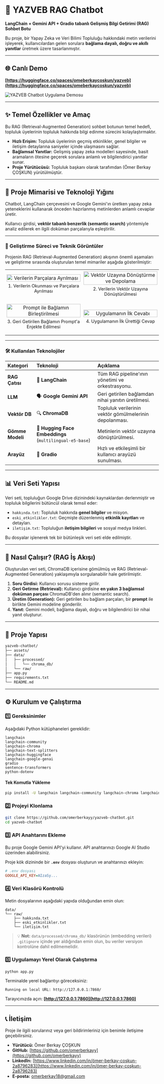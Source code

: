 # 🤖 YAZVEB RAG Chatbot

**LangChain + Gemini API + Gradio tabanlı Gelişmiş Bilgi Getirimi (RAG) Sohbet Botu**

Bu proje, bir Yapay Zeka ve Veri Bilimi Topluluğu hakkındaki metin verilerini işleyerek, kullanıcılardan gelen sorulara **bağlama dayalı, doğru ve akıllı yanıtlar** üretmek üzere tasarlanmıştır.

-----

## 🌐 Canlı Demo
**[https://huggingface.co/spaces/omeberkaycoskun/yazveb](https://huggingface.co/spaces/omeberkaycoskun/yazveb)**

![YAZVEB Chatbot Uygulama Demosu](assets/demo.gif)

-----

## ✨ Temel Özellikler ve Amaç

Bu RAG (Retrieval-Augmented Generation) sohbet botunun temel hedefi, topluluk üyelerinin topluluk hakkında bilgi edinme sürecini kolaylaştırmaktır.

  * **Hızlı Erişim:** Topluluk üyelerinin geçmiş etkinlikler, genel bilgiler ve iletişim detaylarına saniyeler içinde ulaşmasını sağlar.
  * **Bağlamsal Yanıtlar:** Gelişmiş yapay zeka modelleri sayesinde, basit aramaların ötesine geçerek sorulara anlamlı ve bilgilendirici yanıtlar sunar.
  * **Proje Yürütücüsü:** Topluluk başkanı olarak tarafımdan (Ömer Berkay ÇOŞKUN) yürütülmüştür.

-----

## 🚀 Proje Mimarisi ve Teknoloji Yığını

Chatbot, LangChain çerçevesini ve Google Gemini'ın üretken yapay zeka yeteneklerini kullanarak önceden hazırlanmış metinlerden anlamlı cevaplar üretir.

Kullanıcı girdisi, **vektör tabanlı benzerlik (semantic search)** yöntemiyle analiz edilerek en ilgili doküman parçalarıyla eşleştirilir.

---

### 🔬 Geliştirme Süreci ve Teknik Görüntüler

Projenin RAG (Retrieval-Augmented Generation) akışının önemli aşamaları ve geliştirme sırasında oluşturulan temel mimariler aşağıda gösterilmiştir:

<table style="width:100%; border:none;">
    <tr>
        <td style="width: 50%; padding: 5px; text-align: center; border: none;">
            <img src="assets/screenshot1.png" alt="Verilerin Parçalara Ayrılması" style="width: 100%;">
            <p style="font-size: 0.9em; margin-top: 5px;">1. Verilerin Okunması ve Parçalara Ayrılması</p>
        </td>
        <td style="width: 50%; padding: 5px; text-align: center; border: none;">
            <img src="assets/screenshot2.png" alt="Vektör Uzayına Dönüştürme ve Depolama" style="width: 100%;">
            <p style="font-size: 0.9em; margin-top: 5px;">2. Verilerin Vektör Uzayına Dönüştürülmesi</p>
        </td>
    </tr>
    <tr>
        <td style="width: 50%; padding: 5px; text-align: center; border: none;">
            <img src="assets/screenshot3.png" alt="Prompt ile Bağlamın Birleştirilmesi" style="width: 100%;">
            <p style="font-size: 0.9em; margin-top: 5px;">3. Geri Getirilen Bağlamın Prompt'a Enjekte Edilmesi</p>
        </td>
        <td style="width: 50%; padding: 5px; text-align: center; border: none;">
            <img src="assets/screenshot4.png" alt="Uygulamanın İlk Cevabı" style="width: 100%;">
            <p style="font-size: 0.9em; margin-top: 5px;">4. Uygulamanın İlk Ürettiği Cevap</p>
        </td>
    </tr>
</table>

---

### 🛠️ Kullanılan Teknolojiler

| Kategori | Teknoloji | Açıklama |
| :--- | :--- | :--- |
| **RAG Çatısı** | 🧠 **LangChain** | Tüm RAG pipeline'ının yönetimi ve orkestrasyonu. |
| **LLM** | 🗣️ **Google Gemini API** | Geri getirilen bağlamdan nihai yanıtın üretilmesi. |
| **Vektör DB** | 🔍 **ChromaDB** | Topluluk verilerinin vektör gömülmelerinin depolanması. |
| **Gömme Modeli** | 💾 **Hugging Face Embeddings** (`multilingual-e5-base`) | Metinlerin vektör uzayına dönüştürülmesi. |
| **Arayüz** | 💬 **Gradio** | Hızlı ve etkileşimli bir kullanıcı arayüzü sunulması. |

-----

## 📊 Veri Seti Yapısı

Veri seti, topluluğun Google Drive dizinindeki kaynaklardan derlenmiştir ve topluluk bilgilerini bütüncül olarak temsil eder:

  * `hakkında.txt`: Topluluk hakkında **genel bilgiler** ve misyon.
  * `eski_etkinlikler.txt`: Geçmişte düzenlenmiş **etkinlik kayıtları** ve detayları.
  * `iletişim.txt`: Topluluğun **iletişim bilgileri** ve sosyal medya linkleri.

Bu dosyalar işlenerek tek bir bütünleşik veri seti elde edilmiştir.

-----

## 🧠 Nasıl Çalışır? (RAG İş Akışı)

Oluşturulan veri seti, ChromaDB içerisine gömülmüş ve RAG (Retrieval-Augmented Generation) yaklaşımıyla sorgulanabilir hale getirilmiştir.

1.  **Soru Girdisi:** Kullanıcı sorusu sisteme girilir.
2.  **Geri Getirme (Retrieval):** Kullanıcı girdisine **en yakın 3 bağlamsal doküman parçası** ChromaDB'den alınır (semantic search).
3.  **Üretim (Generation):** Geri getirilen bu bağlam parçaları, bir **prompt** ile birlikte Gemini modeline gönderilir.
4.  **Yanıt:** Gemini modeli, bağlama dayalı, doğru ve bilgilendirici bir nihai yanıt oluşturur.

-----

## 📂 Proje Yapısı



```bash
yazveb-chatbot/
├── assets/                  
├── data/
│   ├── processed/           
│   │   └── chroma_db/       
│   └── raw/                 
├── app.py                   
├── requirements.txt         
└── README.md
```

-----

## ⚙️ Kurulum ve Çalıştırma

### 1️⃣ Gereksinimler

Aşağıdaki Python kütüphaneleri gereklidir:

```text
langchain
langchain-community
langchain-chroma
langchain-text-splitters
langchain-huggingface
langchain-google-genai
gradio
sentence-transformers
python-dotenv
```

#### Tek Komutla Yükleme

```bash
pip install -U langchain langchain-community langchain-chroma langchain-text-splitters langchain-huggingface langchain-google-genai gradio sentence-transformers python-dotenv
```

### 2️⃣ Projeyi Klonlama

```bash
git clone https://github.com/omerberkayy/yazveb-chatbot.git
cd yazveb-chatbot
```

### 3️⃣ API Anahtarını Ekleme

Bu proje Google Gemini API'yi kullanır. API anahtarınızı Google AI Studio üzerinden alabilirsiniz.

Proje kök dizininde bir **`.env`** dosyası oluşturun ve anahtarınızı ekleyin:

```ini
# .env dosyası
GOOGLE_API_KEY=AIzaSy...
```

### 4️⃣ Veri Klasörü Kontrolü

Metin dosyalarının aşağıdaki yapıda olduğundan emin olun:

```text
data/
└── raw/
    ├── hakkında.txt
    ├── eski_etkinlikler.txt
    └── iletişim.txt
```

> 💡 **Not:** `data/processed/chroma_db/` klasörünün (embedding verileri) `.gitignore` içinde yer aldığından emin olun, bu veriler versiyon kontrolüne dahil edilmemelidir.

### 5️⃣ Uygulamayı Yerel Olarak Çalıştırma

```bash
python app.py
```

Terminalde yerel bağlantıyı göreceksiniz:

```text
Running on local URL: http://127.0.0.1:7860/
```

Tarayıcınızda açın: **[http://127.0.0.1:7860](http://127.0.0.1:7860)**

---

## 📞 İletişim

Proje ile ilgili sorularınız veya geri bildirimleriniz için benimle iletişime geçebilirsiniz.

* **Yürütücü:** Ömer Berkay ÇOŞKUN
* **GitHub:** [https://github.com/omerberkayy](https://github.com/omerberkayy)
* **LinkedIn:** [https://www.linkedin.com/in/ömer-berkay-coşkun-2a8796283](https://www.linkedin.com/in/ömer-berkay-coşkun-2a8796283) 
* **E-posta:** [omerberkay18@gmail.com](mailto:omerberkay18@gmail.com) 
